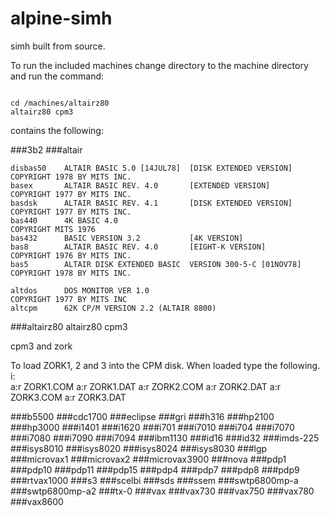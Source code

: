 # alpine-simh








simh built from source.

To run the included machines change directory to the machine directory and run the command:

```Example

cd /machines/altairz80
altairz80 cpm3 

```

contains the following:


###3b2
###altair

``` SIMH file   Name                        NameDetails                 Copyright
disbas50    ALTAIR BASIC 5.0 [14JUL78]  [DISK EXTENDED VERSION]     COPYRIGHT 1978 BY MITS INC.
basex       ALTAIR BASIC REV. 4.0       [EXTENDED VERSION]          COPYRIGHT 1977 BY MITS INC.
basdsk      ALTAIR BASIC REV. 4.1       [DISK EXTENDED VERSION]     COPYRIGHT 1977 BY MITS INC.
bas440      4K BASIC 4.0                                            COPYRIGHT MITS 1976
bas432      BASIC VERSION 3.2           [4K VERSION]
bas8        ALTAIR BASIC REV. 4.0       [EIGHT-K VERSION]           COPYRIGHT 1976 BY MITS INC.
bas5        ALTAIR DISK EXTENDED BASIC  VERSION 300-5-C [01NOV78]   COPYRIGHT 1978 BY MITS INC.

altdos      DOS MONITOR VER 1.0                                     COPYRIGHT 1977 BY MITS INC
altcpm      62K CP/M VERSION 2.2 (ALTAIR 8800)
```

###altairz80
altairz80 cpm3

cpm3 and zork

To load ZORK1, 2 and 3 into the CPM disk.  When loaded type the following.  i:<br />a:r ZORK1.COM  a:r ZORK1.DAT  a:r ZORK2.COM  a:r ZORK2.DAT  a:r ZORK3.COM  a:r ZORK3.DAT

###b5500
###cdc1700
###eclipse
###gri
###h316
###hp2100
###hp3000
###i1401
###i1620
###i701
###i7010
###i704
###i7070
###i7080
###i7090
###i7094
###ibm1130
###id16
###id32
###imds-225
###isys8010
###isys8020
###isys8024
###isys8030
###lgp
###microvax1
###microvax2
###microvax3900
###nova
###pdp1
###pdp10
###pdp11
###pdp15
###pdp4
###pdp7
###pdp8
###pdp9
###rtvax1000
###s3
###scelbi
###sds
###ssem
###swtp6800mp-a
###swtp6800mp-a2
###tx-0
###vax
###vax730
###vax750
###vax780
###vax8600


